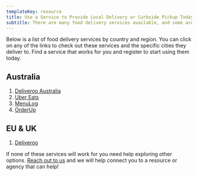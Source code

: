```yaml
---
templateKey: resource
title: Use a Service to Provide Local Delivery or Curbside Pickup Today
subtitle: There are many food delivery services available, and some are waiving their fees at this time for independent restaurants.   
---
```


Below is a list of food delivery services by country and region. You can click on any of the links to check out these services and the specific cities they deliver to. Find a service that works for you and register to start using them today.


## Australia 

1. [Deliveroo Australia](https://restaurants.deliveroo.com/en-au/)
2. [Uber Eats](https://about.ubereats.com/en_au/restaurants/)
3. [MenuLog](https://www.menulog.com.au/info/join-menulog)
4. [OrderUp](https://www.orderup.com.au/pickup-and-delivery-system/)



## EU & UK 

1. [Deliveroo]()

If none of these services will work for you need help exploring other options. [Reach out to us](../merchants) and we will help connect you to a resource or agency that can help!
